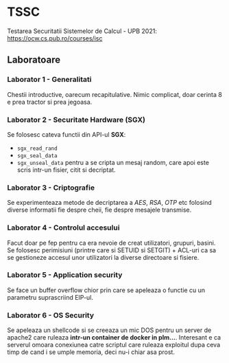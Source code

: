 # TSSC
Testarea Securitatii Sistemelor de Calcul - UPB 2021:
https://ocw.cs.pub.ro/courses/isc


## Laboratoare
### Laborator 1 - Generalitati
Chestii introductive, oarecum recapitulative. Nimic complicat, doar cerinta 8
e prea tractor si prea jegoasa.

### Laborator 2 - Securitate Hardware (SGX)
Se folosesc cateva functii din API-ul **SGX**:
- `sgx_read_rand`
- `sgx_seal_data`
- `sgx_unseal_data`
pentru a se cripta un mesaj random, care apoi este scris intr-un fisier, citit
si decriptat.

### Laborator 3 - Criptografie
Se experimenteaza metode de decriptarea a *AES*, *RSA*, *OTP* etc folosind
diverse informatii fie despre cheii, fie despre mesajele transmise.

### Laborator 4 - Controlul accesului
Facut doar pe fep pentru ca era nevoie de creat utilizatori, grupuri, basini.
Se folosesc perimisiuni (printre care si SETUID si SETGIT) + ACL-uri ca sa se
gestioneze accesul unor utilizatori la diverse directoare si fisiere.

### Laborator 5 - Application security
Se face un buffer overflow chior prin care se apeleaza o functie cu un parametru
suprascriind EIP-ul.

### Laborator 6 - OS Security
Se apeleaza un shellcode si se creeaza un mic DOS pentru un server de apache2
care ruleaza **intr-un container de docker in plm...**. Interesant e ca serverul
omoara conexiunea catre scriptul care ruleaza exploitul dupa ceva timp de cand
i se umple memoria, deci nu-i chiar asa prost.
